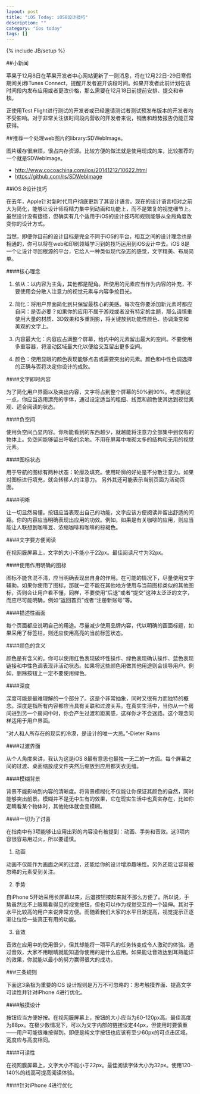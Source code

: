 ```yaml
---
layout: post
title: "iOS Today: iOS8设计技巧"
description: ""
category: "ios today"
tags: []
---
```

{% include JB/setup %}

##小新闻

苹果于12月8日在苹果开发者中心网站更新了一则消息，将在12月22日-29日寒假期间关闭iTunes Connect，提醒开发者避开该段时间。如果开发者此前计划在该时间段内发布应用或者更改价格，那么需要在12月18日前提前安排、提交和审核。

正使用Test Flight进行测试的开发者或已经邀请测试者测试预发布版本的开发者均不受影响。对于非常关注该时间段内营收的开发者来说，销售和趋势报告仍能正常获得。

##推荐一个处理web图片的library:SDWebImage。

图片缓存很麻烦，很占内存资源。比较方便的做法就是使用现成的库，比较推荐的一个就是SDWebImage。

* http://www.cocoachina.com/ios/20141212/10622.html
* https://github.com/rs/SDWebImage

##iOS 8设计技巧

在去年，Apple针对新时代用户彻底更新了其设计语言。现在的设计语言相对之前大为简化，能够让设计师将精力集中到动画和功能上，而不是繁复的视觉细节上。虽然设计没有捷径，但确实有几个适用于iOS的设计技巧和规则能够从全局角度改变你的设计方式。

当然，即便你目前的设计目标是完全不同于iOS的平台，相互之间的设计理念也是相通的，你可以将在web和印刷领域学习到的技巧运用到iOS设计中去。iOS 8是一个让设计寻回根源的平台，它给人一种类似现代杂志的感觉，文字精美、布局简单。

####核心理念

1. 依从：以内容为主角，其他都是配角。所使用的元素应当作为内容的补充，不要使用会分散人注意力的视觉元素与内容争抢目光。

2. 简化：将用户界面简化到只保留最核心的美感。每次在你要添加新元素时都应自问：是否必要？如果你的应用不属于游戏或者没有特定的主题，那么请慎重使用大量的材质、3D效果和多重阴影，将关键放到功能性颜色、协调渐变和美观的文字上。

3. 内容最大化：内容应占满整个屏幕，给内中的元素留出最大的空间。不要使用多重容器，将滚动区域最大化以便给交互留出更多空间。

4. 颜色：使用显眼的颜色表现能够点击或需要突出的元素。颜色和中性色调选择的正确与否将决定你设计的成败。

####文字即时内容

为了简化用户界面以及突出内容，文字将占到整个屏幕的50%到90%。考虑到这一点，你应当选用漂亮的字体，通过设定适当的粗细、线宽和颜色使其达到视觉美观、适合阅读的状态。

####负空间

使用负空间凸显内容。你所能看到的东西越少，就越能将注意力全部集中到仅有的物体上。负空间能够留出呼吸的余地。不用在屏幕中堆砌太多的结构和无用的视觉元素。

####图标状态

用于导航的图标有两种状态：轮廓及填充。使用轮廓的好处是不分散注意力。如果对图标进行填充，就会转移人的注意力。
另外其还可能表示当前页面为活动页面。

####明晰

让一切显然易懂。按钮应当表现出自己的功能，文字应该方便阅读并留出舒适的间距。你的内容应当明确表现出应用的功效。例如，如果是有关咖啡的应用，则应当能让人联想到咖啡豆、浓缩咖啡和咖啡的棕褐色。

####文字要方便阅读

在视网膜屏幕上，文字的大小不能小于22px。最佳阅读尺寸为32px。

####使用作用明确的图标

图标不能含混不清，应当明确表现出自身的作用。在可能的情况下，尽量使用文字辅助。如果你使用了图标，那就一定不能在其他地方使用与当前图标类似的其他图标，否则会让用户看不懂。同样，不要使用“后退”或者“提交”这种太泛泛的文字，而应尽可能明确，例如“返回首页”或者“注册新账号”等。

####描述性画面

每个页面都应说明自己的用途。尽量减少使用品牌内容，代以明确的画面标题，如果采用了标签栏，则还应使用高亮的当前标签状态。

####颜色的含义

颜色是有含义的。你可以使用红色表现破坏性操作、绿色表现确认操作、蓝色表现链接和中性色调表现非活动状态。如果将这些颜色用做其他用途则会误导用户。例如，删除按钮上一定不要使用绿色。

####深度

深度可能是最难理解的一个部分了。这是个非常抽象，同时又很有力而独特的概念。深度是指所有内容都应当具有关联和过渡关系。在真实生活中，当你从一个房间进到另一个房间中时，你会产生过渡和距离感，这样你才不会迷路。这个理念同样适用于用户界面。

“对人和人所存在的现实的冷漠，是设计的唯一大忌。”-Dieter Rams

####过渡界面

从个人角度来讲，我认为这是iOS 8最有意思也最独一无二的一方面。每个屏幕之间的过渡、桌面缩放成文件夹然后缩放到应用都天衣无缝。

####模糊背景

背景不能影响到内容的清晰度。将背景模糊化不仅能让你保证其颜色的自然，同时能够突出前景。模糊并不是无中生有的效果，它在现实生活中也真实存在，比如你定睛看某个物体时，其他物体就会变模糊。

####一切为了讨喜

在指南中有3项能够让应用出彩的内容没有被提到：动画、手势和音效。这3项内容很容易用过火，所以要谨慎。

1. 动画

动画不仅能作为画面之间的过渡，还能给你的设计增添趣味性。另外还能让容易被忽略的元素受到关注。

2. 手势

自iPhone 5开始采用长屏幕以来，后退按钮按起来就不那么方便了。所以说，手势虽然比不上眼睛看得见的视觉按钮，但也可以作为视觉交互的一个延伸。其对于水平比较高的用户来说非常方便。而随着我们大家的水平日渐提高，视觉提示正逐渐让位给一些真正有用的功能。

3. 音效

音效在应用中的使用很少，但其却能将一项平凡的任务转变成令人激动的体验。通过音效，大家不用眼睛就能知道你使用的是什么应用。如果能让音效达到耳熟能详的效果，你就能以最小的努力赢得很大的成功。

###三条规则

下面这3条极为重要的iOS 设计规则是万万不可忽略的：思考触摸界面、提高文字可读性并针对iPhone 4进行优化。

####触摸设计

按钮应当方便好按。在视网膜屏幕上，按钮的大小应当为60-120px高。最佳高度为88px。在极少数情况下，可以为文字内部的链接设定44px，但使用时要慎重——用户可能很难按得到。即便是纯文字按钮也应该有至少60px的可点击区域。宽度应与高度相同。

####可读性

在视网膜屏幕上，文字大小不能小于22px。最佳阅读字体大小为32px。使用120-140%的线高可提高阅读体验。

####针对iPhone 4进行优化
